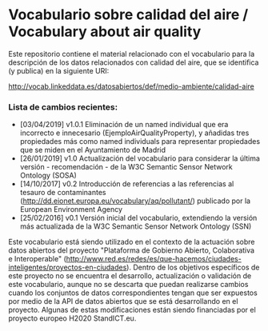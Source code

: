 # Vocabulario sobre calidad del aire / Vocabulary about air quality
Este repositorio contiene el material relacionado con el vocabulario para la descripción de los datos relacionados con calidad del aire, que se identifica (y publica) en la siguiente URI:

http://vocab.linkeddata.es/datosabiertos/def/medio-ambiente/calidad-aire

### Lista de cambios recientes:
* [03/04/2019] v1.0.1 Eliminación de un named individual que era incorrecto e innecesario (EjemploAirQualityProperty), y añadidas tres propiedades más como named individuals para representar propiedades que se miden en el Ayuntamiento de Madrid
* [26/01/2019] v1.0 Actualización del vocabulario para considerar la última versión - recomendación - de la W3C Semantic Sensor Network Ontology (SOSA)
* [14/10/2017] v0.2 Introducción de referencias a las referencias al tesauro de contaminantes (http://dd.eionet.europa.eu/vocabulary/aq/pollutant/) publicado por la European Environment Agency
* [25/02/2016] v0.1 Versión inicial del vocabulario, extendiendo la versión más actualizada de la W3C Semantic Sensor Network Ontology (SSN)

Este vocabulario está siendo utilizado en el contexto de la actuación sobre datos abiertos del proyecto "Plataforma de Gobierno Abierto, Colaborativa e Interoperable" (http://www.red.es/redes/es/que-hacemos/ciudades-inteligentes/proyectos-en-ciudades). Dentro de los objetivos específicos de este proyecto no se encuentra el desarrollo, actualización o validación de este vocabulario, aunque no se descarta que puedan realizarse cambios cuando los conjuntos de datos correspondientes tengan que ser expuestos por medio de la API de datos abiertos que se está desarrollando en el proyecto. Algunas de estas modificaciones están siendo financiadas por el proyecto europeo H2020 StandICT.eu.

